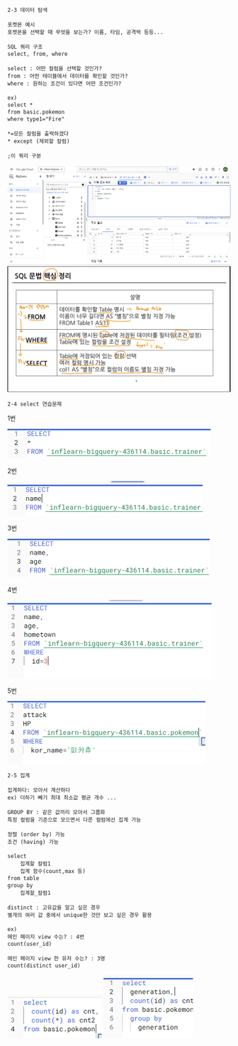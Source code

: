 ```
2-3 데이터 탐색

포켓몬 예시
포켓몬을 선택할 때 무엇을 보는가? 이름, 타임, 공격력 등등...

SQL 쿼리 구조
select, from, where

select : 어떤 컬럼을 선택할 것인가?
from : 어떤 테이블에서 데이터를 확인할 것인가?
where : 원하는 조건이 있다면 어떤 조건인가?

ex)
select *
from basic.pokemon
where type1="Fire"

*=모든 칼럼을 출력하겠다
* except (제외할 칼럼)

;이 쿼리 구분
```
![설명 텍스트](./img/202409240707.png)
![설명 텍스트](./img/202409240709.png)


```
2-4 select 연습문제
```

1번

![설명 텍스트](./img/202409240715.png)

2번

![설명 텍스트](./img/202409240717.png)

3번

![설명 텍스트](./img/202409240718.png)

4번

![설명 텍스트](./img/202409240720.png)

5번

![설명 텍스트](./img/202409240723.png)


```
2-5 집계

집계하다: 모아서 계산하다
ex) 더하기 빼기 최대 최소값 평균 개수 ...

GROUP BY : 같은 값끼리 모아서 그룹화
특정 컬럼을 기준으로 모으면서 다른 컬럼에선 집계 가능

정렬 (order by) 가능
조건 (having) 가능

select
    집계할 칼럼1
    집계 함수(count,max 등)
from table
group by
    집계할_칼럼1

distinct : 고유값을 알고 싶은 경우
별개의 여러 값 중에서 unique한 것만 보고 싶은 경우 활용

ex)
메인 페이지 view 수는? : 4번
count(user_id)

메인 페이지 view 한 유저 수는? : 3명
count(distinct user_id)
```

![설명 텍스트](./img/202409240736.png)
![설명 텍스트](./img/202409240739.png)